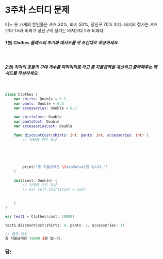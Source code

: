 # 3주차 스터디 문제

어느 옷 가게의 할인률은 셔츠 30%, 바지 50%, 장신구 70% 이다.
바지의 정가는 셔츠보다 1.5배 비싸고 장신구의 정가는 바지보다 2배 비싸다.

##### 1번) Clothes 클래스의 초기화 메서드를 위 조건대로 작성하세요.
&nbsp;
##### 2번) 각각의 옷들의 구매 개수를 파라미터로 하고 총 지불금액을 계산하고 출력해주는 메서드를 작성하세요. 
&nbsp;
```swift
class Clothes {
    var shirts: Double = 0.3
    var pants: Double = 0.5
    var accessories: Double = 0.7
    
    var shirtsCost: Double
    var pantsCost: Double
    var accessoriesCost: Double
    
    func discountCost(shirts: Int, pants: Int, accessories: Int) {
        // 아래에 코드 작성
        
        
        
        
        
        print("총 지불금액은 \(expValue)원 입니다.")
    }
    
    init(cost: Double) {
        // 아래에 코드 작성
        // ex) self.shirtsCost = cost
        
        
    }
}
```

```swift
var test1 = Clothes(cost: 10000)

test1.discountCost(shirts: 4, pants: 2, accessories: 3)
```

```swift
// 출력 예시
총 지불금액은 90000.0원 입니다.
```

### 답: 
```swift

```
&nbsp;
&nbsp;
&nbsp;
